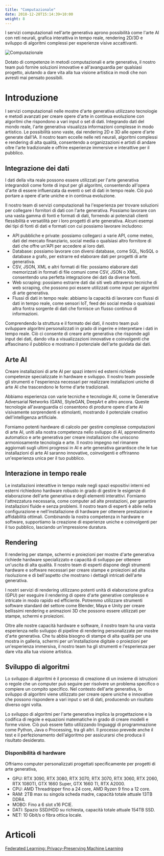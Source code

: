 ```yaml
---
title: "Computazionale"
date: 2018-12-28T15:14:39+10:00
weight: 8
---
```


I servizi computazionali nell'arte generativa aprono possibilità come l'arte AI con reti neurali, grafica interattiva in tempo reale, rendering 2D/3D e sviluppo di algoritmi complessi per esperienze visive accattivanti.

![Computazionale](/images/illustrations/computational.png)

Dotato di competenze in metodi computazionali e arte generativa, il nostro team può fornire soluzioni innovative e all'avanguardia per qualsiasi progetto, aiutando a dare vita alla tua visione artistica in modi che non avresti mai pensato possibili.

# Introduzione

I servizi computazionali nelle mostre d'arte generativa utilizzano tecnologie e metodi avanzati per creare opere d'arte in continua evoluzione con algoritmi che rispondono a vari input o set di dati. Integrando dati del mondo reale, l'arte generativa visualizza informazioni complesse in modo artistico. Le possibilità sono vaste, dai rendering 2D e 3D alle opere d'arte generate dall'IA. Il nostro team eccelle nelle reti neurali, algoritmi complessi e rendering di alta qualità, consentendo a organizzazioni e artisti di andare oltre l'arte tradizionale e offrire esperienze immersive e interattive per il pubblico.

## Integrazione dei dati

I dati della vita reale possono essere utilizzati per l'arte generativa integrandoli come fonte di input per gli algoritmi, consentendo all'opera d'arte di essere influenzata da eventi o set di dati in tempo reale. Ciò può portare a opere d'arte uniche e in continua evoluzione.

Il nostro team di servizi computazionali ha l'esperienza per trovare soluzioni per collegare i fornitori di dati con l'arte generativa. Possiamo lavorare con una vasta gamma di fonti e formati di dati, fornendo ai potenziali clienti flessibilità e versatilità per i loro progetti di arte generativa. Alcuni esempi dei tipi di fonti di dati e formati con cui possiamo lavorare includono:

- API pubbliche e private: possiamo collegarci a varie API, come meteo, dati del mercato finanziario, social media o qualsiasi altro fornitore di dati che offre un'API per accedere ai loro dati.
- Database: possiamo lavorare con diversi database, come SQL, NoSQL o database a grafo, per estrarre ed elaborare dati per progetti di arte generativa.
- CSV, JSON, XML e altri formati di file: possiamo elaborare dati memorizzati in formati di file comuni come CSV, JSON o XML, consentendo una perfetta integrazione dei dati da diverse fonti.
- Web scraping: possiamo estrarre dati dai siti web attraverso tecniche di web scraping, che possono poi essere utilizzati come input per algoritmi di arte generativa.
- Flussi di dati in tempo reale: abbiamo la capacità di lavorare con flussi di dati in tempo reale, come sensori IoT, feed dei social media o qualsiasi altra fontra sorgente di dati che fornisce un flusso continuo di informazioni.

Comprendendo la struttura e il formato dei dati, il nostro team può sviluppare algoritmi personalizzati in grado di ingerire e interpretare i dati in tempo reale. Ciò ci consente di creare arte generativa che risponde agli input dei dati, dando vita a visualizzazioni innovative e coinvolgenti che affascinano il pubblico e mostrano il potenziale dell'arte guidata dai dati.

## Arte AI

Creare installazioni di arte AI per spazi interni ed esterni richiede competenze specializzate in hardware e sviluppo. Il nostro team possiede gli strumenti e l'esperienza necessari per realizzare installazioni uniche di arte AI che trascendono le forme d'arte tradizionali.

Abbiamo esperienza con varie tecniche e tecnologie AI, come le Generative Adversarial Networks (GAN), StyleGAN, DeepArt e altro ancora. Queste tecnologie all'avanguardia ci consentono di produrre opere d'arte AI visivamente sorprendenti e stimolanti, mostrando il potenziale creativo dell'intelligenza artificiale.

Forniamo potenti hardware di calcolo per gestire complesse computazioni di arte AI, uniti alla nostra competenza nello sviluppo di AI, apprendimento automatico e arte generativa per creare installazioni che uniscono armoniosamente tecnologia e arte. Il nostro impegno nel rimanere aggiornati sugli ultimi progressi in AI e arte generativa garantisce che le tue installazioni di arte AI saranno innovative, coinvolgenti e offriranno un'esperienza unica per il tuo pubblico.

## Interazione in tempo reale

Le installazioni interattive in tempo reale negli spazi espositivi interni ed esterni richiedono hardware robusto in grado di gestire le esigenze di elaborazione dell'arte generativa e degli elementi interattivi. Forniamo l'attrezzatura necessaria, come computer ad alte prestazioni, per garantire installazioni fluide e senza problemi. Il nostro team di esperti è abile nella configurazione e nell'installazione di hardware per ottenere prestazioni e affidabilità ottimali. Combinando la nostra competenza in hardware e software, supportiamo la creazione di esperienze uniche e coinvolgenti per il tuo pubblico, lasciando un'impressione duratura.

## Rendering

Il rendering per stampe, schermi e proiezioni per mostre d'arte generativa richiede hardware specializzato e capacità di sviluppo per ottenere un'uscita di alta qualità. Il nostro team di esperti dispone degli strumenti hardware e software necessari per creare stampe e proiezioni ad alta risoluzione e di bell'aspetto che mostrano i dettagli intricati dell'arte generativa.

I nostri servizi di rendering utilizzano potenti unità di elaborazione grafica (GPU) per eseguire il rendering di opere d'arte generative complesse e intricate in modo rapido ed efficiente. Potremmo utilizzare strumenti software standard del settore come Blender, Maya e Unity per creare bellissimi rendering e animazioni 3D che possono essere utilizzati per stampe, schermi e proiezioni.

Oltre alle nostre capacità hardware e software, il nostro team ha una vasta esperienza nello sviluppo di pipeline di rendering personalizzate per mostre d'arte generativa. Che tu abbia bisogno di stampe di alta qualità per una mostra in galleria, schermi per un'installazione digitale o proiezioni per un'esperienza immersiva, il nostro team ha gli strumenti e l'esperienza per dare vita alla tua visione artistica.

## Sviluppo di algoritmi

Lo sviluppo di algoritmi è il processo di creazione di un insieme di istruzioni o regole che un computer può seguire per risolvere un problema specifico o compiere un compito specifico. Nel contesto dell'arte generativa, lo sviluppo di algoritmi viene utilizzato per creare opere uniche e innovative che possono rispondere a vari input o set di dati, producendo un risultato diverso ogni volta.

Lo sviluppo di algoritmi per l'arte generativa implica la progettazione e la codifica di regole e equazioni matematiche in grado di creare modelli e forme visive. Ciò può essere fatto utilizzando linguaggi di programmazione come Python, Java o Processing, tra gli altri. Il processo prevede anche il test e il perfezionamento dell'algoritmo per assicurarsi che produca il risultato desiderato.

### Disponibilità di hardware

Offriamo computer personalizzati progettati specificamente per progetti di arte generativa,

- GPU: RTX 3090, RTX 3080, RTX 3070, RTX 3070, RTX 3060, RTX 2060, RTX 1080TI, GTX 1660 Super, GTX 1660 TI, RTX A2000.
- CPU: AMD Threadripper fino a 24 core, AMD Ryzen 9 fino a 12 core.
- RAM: 2TB max su singola scheda madre, capacità totale attuale 13TB DDR4.
- MOBO: Fino a 6 slot x16 PCIE.
- DATI: Spazio SSD/HDD su richiesta, capacità totale attuale 154TB SSD.
- NET: 10 Gbit/s o fibra ottica locale.

# Articoli

[Federated Learning: Privacy-Preserving Machine Learning](https://medium.com/generativefinance/federated-learning-privacy-preserving-machine-learning-420b175b90c4)
